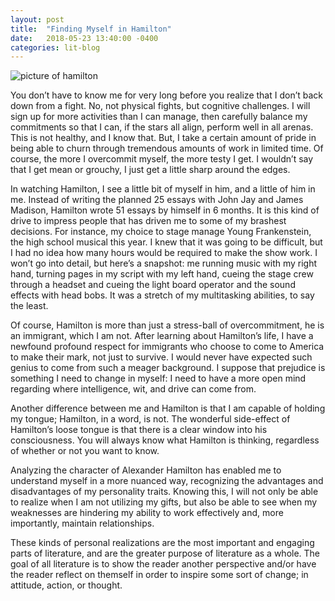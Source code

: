 ```yaml
---
layout: post
title:  "Finding Myself in Hamilton"
date:   2018-05-23 13:40:00 -0400
categories: lit-blog
---
```


![picture of hamilton](https://static.wikia.nocookie.net/hamiltonmusical/images/5/54/103Lunges.jpg/revision/latest/scale-to-width-down/1000?cb=20161019135125)

You don’t have to know me for very long before you realize that I don’t back down from a fight. No, not physical fights, but cognitive challenges. I will sign up for more activities than I can manage, then carefully balance my commitments so that I can, if the stars all align, perform well in all arenas. This is not healthy, and I know that. But, I take a certain amount of pride in being able to churn through tremendous amounts of work in limited time. Of course, the more I overcommit myself, the more testy I get. I wouldn’t say that I get mean or grouchy, I just get a little sharp around the edges.

In watching Hamilton, I see a little bit of myself in him, and a little of him in me. Instead of writing the planned 25 essays with John Jay and James Madison, Hamilton wrote 51 essays by himself in 6 months. It is this kind of drive to impress people that has driven me to some of my brashest decisions. For instance, my choice to stage manage Young Frankenstein, the high school musical this year. I knew that it was going to be difficult, but I had no idea how many hours would be required to make the show work. I won’t go into detail, but here’s a snapshot: me running music with my right hand, turning pages in my script with my left hand, cueing the stage crew through a headset and cueing the light board operator and the sound effects with head bobs. It was a stretch of my multitasking abilities, to say the least.

Of course, Hamilton is more than just a stress-ball of overcommitment, he is an immigrant, which I am not. After learning about Hamilton’s life, I have a newfound profound respect for immigrants who choose to come to America to make their mark, not just to survive. I would never have expected such genius to come from such a meager background. I suppose that prejudice is something I need to change in myself: I need to have a more open mind regarding where intelligence, wit, and drive can come from.

Another difference between me and Hamilton is that I am capable of holding my tongue; Hamilton, in a word, is not. The wonderful side-effect of Hamilton’s loose tongue is that there is a clear window into his consciousness. You will always know what Hamilton is thinking, regardless of whether or not you want to know.

Analyzing the character of Alexander Hamilton has enabled me to understand myself in a more nuanced way, recognizing the advantages and disadvantages of my personality traits. Knowing this, I will not only be able to realize when I am not utilizing my gifts, but also be able to see when my weaknesses are hindering my ability to work effectively and, more importantly, maintain relationships.

These kinds of personal realizations are the most important and engaging parts of literature, and are the greater purpose of literature as a whole. The goal of all literature is to show the reader another perspective and/or have the reader reflect on themself in order to inspire some sort of change; in attitude, action, or thought.


